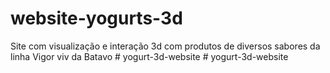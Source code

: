 # website-yogurts-3d
Site com visualização e interação 3d com produtos de diversos sabores da linha Vigor viv da Batavo
#   y o g u r t - 3 d - w e b s i t e  
 # yogurt-3d-website
